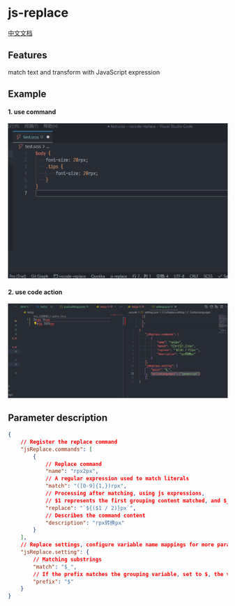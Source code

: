 # js-replace

[中文文档](./README-zh-cn.md)

## Features

match text and transform with JavaScript expression

## Example

#### 1. use command

![example](images/example.gif)

#### 2. use code action

![example2](images/example2.gif)

## Parameter description

```json
{
    // Register the replace command
    "jsReplace.commands": [
        {
            // Replace command
            "name": "rpx2px",
            // A regular expression used to match literals
            "match": "([0-9]{1,})rpx",
            // Processing after matching, using js expressions,
            // $1 represents the first grouping content matched, and $_ represents the matched substring
            "replace": "`${($1 / 2)}px`",
            // Describes the command content
            "description": "rpx转换px"
        }
    ],
    // Replace settings, configure variable name mappings for more parameters and $1 to $n prefix customization
    "jsReplace.setting": {
        // Matching substrings
        "match": "$_",
        // If the prefix matches the grouping variable, set to $, the variable is $1 to $n
        "prefix": "$"
    }
}
```
